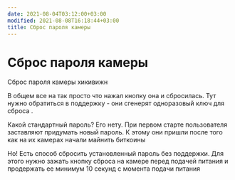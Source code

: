 ```yaml
---
date: 2021-08-04T03:12:00+03:00
modified: 2021-08-08T16:18:44+03:00
title: Сброс пароля камеры
---
```


# Сброс пароля камеры

Сброс пароля камеры хикивижн

В общем все на так просто что нажал кнопку она и сбросилась. Тут нужно обратиться в поддержку - они сгенерят одноразовый ключ для сброса .

Какой стандартный пароль? Его нету. При первом старте пользователя заставляют придумать новый пароль. К этому они пришли после того как на их камерах начали майнить биткоины



Но! Есть способ сбросить установленный пароль без поддержки. Для этого нужно зажать кнопку сброса на камере перед подачей питания и продержать ее минимум 10 секунд с момента подачи питания
